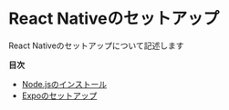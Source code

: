 # React Nativeのセットアップ
React Nativeのセットアップについて記述します

**目次**
- [Node.jsのインストール]()
- [Expoのセットアップ]()

## 